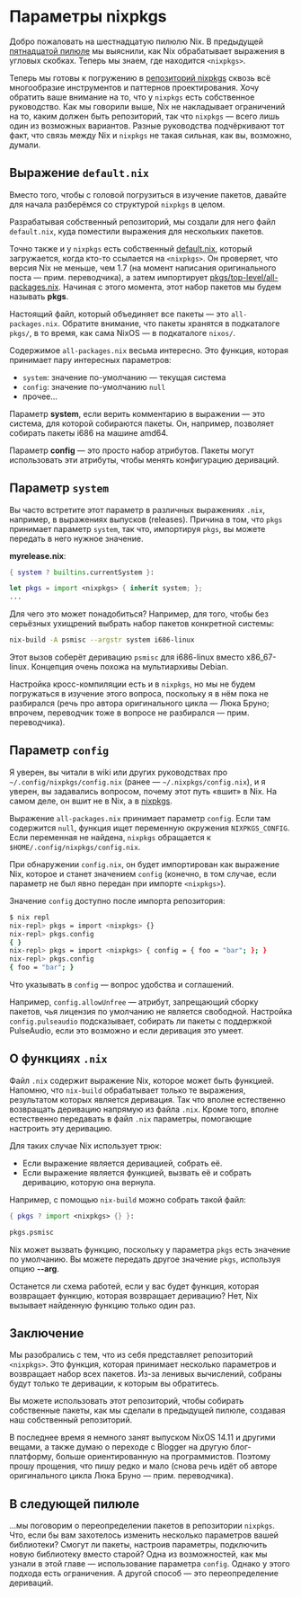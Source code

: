 # Параметры nixpkgs

Добро пожаловать на шестнадцатую пилюлю Nix.
В предыдущей [пятнадцатой пилюле](15-nix-search-paths.md) мы выяснили, как Nix обрабатывает выражения в угловых скобках.
Теперь мы знаем, где находится `<nixpkgs>`.

Теперь мы готовы к погружению в [репозиторий nixpkgs](https://github.com/NixOS/nixpkgs) сквозь всё многообразие инструментов и паттернов проектирования.
Хочу обратить ваше внимание на то, что у `nixpkgs` есть собственное руководство.
Как мы говорили выше, Nix не накладывает ограничений на то, каким должен быть репозиторий, так что `nixpkgs` — всего лишь один из возможных вариантов.
Разные руководства подчёркивают тот факт, что связь между Nix и `nixpkgs` не такая сильная, как вы, возможно, думали.

## Выражение `default.nix`

Вместо того, чтобы с головой погрузиться в изучение пакетов, давайте для начала разберёмся со структурой `nixpkgs` в целом.

Разрабатывая собственный репозиторий, мы создали для него файл `default.nix`, куда поместили выражения для нескольких пакетов.

Точно также и у `nixpkgs` есть собственный [default.nix](https://github.com/NixOS/nixpkgs/blob/master/default.nix), который загружается, когда кто-то ссылается на `<nixpkgs>`.
Он проверяет, что версия Nix не меньше, чем 1.7 (на момент написания оригинального поста — прим. переводчика), а затем импортирует [pkgs/top-level/all-packages.nix](https://github.com/NixOS/nixpkgs/blob/master/pkgs/top-level/all-packages.nix).
Начиная с этого момента, этот набор пакетов мы будем называть **pkgs**.

Настоящий файл, который объединяет все пакеты — это `all-packages.nix`.
Обратите внимание, что пакеты хранятся в подкаталоге `pkgs/`, в то время, как сама NixOS — в подкаталоге `nixos/`.

Содержимое `all-packages.nix` весьма интересно.
Это функция, которая принимает пару интересных параметров:

- `system`: значение по-умолчанию — текущая система
- `config`: значение по-умолчанию `null`
- прочее...

Параметр **system**, если верить комментарию в выражении — это система, для которой собираются пакеты.
Он, например, позволяет собирать пакеты i686 на машине amd64.

Параметр **config** — это просто набор атрибутов.
Пакеты могут использовать эти атрибуты, чтобы менять конфигурацию дериваций.

## Параметр `system`

Вы часто встретите этот параметр в различных выражениях `.nix`, например, в выражениях выпусков (releases).
Причина в том, что `pkgs` принимает параметр `system`, так что, импортируя `pkgs`, вы можете передать в него нужное значение.

**myrelease.nix**:

```nix
{ system ? builtins.currentSystem }:

let pkgs = import <nixpkgs> { inherit system; };
...
```

Для чего это может понадобиться?
Например, для того, чтобы без серьёзных ухищрений выбрать набор пакетов конкретной системы:

```bash
nix-build -A psmisc --argstr system i686-linux
```

Этот вызов соберёт деривацию `psmisc` для i686-linux вместо x86_67-linux.
Концепция очень похожа на мультиархивы Debian.

Настройка кросс-компиляции есть и в `nixpkgs`, но мы не будем погружаться в изучение этого вопроса, поскольку я в нём пока не разбирался (речь про автора оригинального цикла — Люка Бруно; впрочем, переводчик тоже в вопросе не разбирался — прим. переводчика).

## Параметр `config`

Я уверен, вы читали в wiki или других руководствах про `~/.config/nixpkgs/config.nix` (ранее — `~/.nixpkgs/config.nix`), и я уверен, вы задавались вопросом, почему этот путь «вшит» в Nix.
На самом деле, он вшит не в Nix, а в [nixpkgs](https://github.com/NixOS/nixpkgs/blob/32c523914fdb8bf9cc7912b1eba023a8daaae2e8/pkgs/top-level/impure.nix#L28).

Выражение `all-packages.nix` принимает параметр `config`.
Если там содержится `null`, функция ищет переменную окружения `NIXPKGS_CONFIG`.
Если переменная не найдена, `nixpkgs` обращается к `$HOME/.config/nixpkgs/config.nix`.

При обнаружении `config.nix`, он будет импортирован как выражение Nix, которое и станет значением `config` (конечно, в том случае, если параметр не был явно передан при импорте `<nixpkgs>`).

Значение `config` доступно после импорта репозитория:

```bash
$ nix repl
nix-repl> pkgs = import <nixpkgs> {}
nix-repl> pkgs.config
{ }
nix-repl> pkgs = import <nixpkgs> { config = { foo = "bar"; }; }
nix-repl> pkgs.config
{ foo = "bar"; }
```

Что указывать в `config` — вопрос удобства и соглашений.

Например, `config.allowUnfree` — атрибут, запрещающий сборку пакетов, чья лицензия по умолчанию не является свободной.
Настройка `config.pulseaudio` подсказывает, собирать ли пакеты с поддержкой PulseAudio, если это возможно и если деривация это умеет.

## О функциях `.nix`

Файл `.nix` содержит выражение Nix, которое может быть функцией.
Напомню, что `nix-build` обрабатывает только те выражения, результатом которых является деривация.
Так что вполне естественно возвращать деривацию напрямую из файла `.nix`.
Кроме того, вполне естественно передавать в файл `.nix` параметры, помогающие настроить эту деривацию.

Для таких случае Nix использует трюк:

- Если выражение является деривацией, собрать её.
- Если выражение является функцией, вызвать её и собрать деривацию, которую она вернула.

Например, с помощью `nix-build` можно собрать такой файл:

```nix
{ pkgs ? import <nixpkgs> {} }:

pkgs.psmisc
```

Nix может вызвать функцию, поскольку у параметра `pkgs` есть значение по умолчанию.
Вы можете передать другое значение `pkgs`, используя опцию **--arg**.

Останется ли схема работей, если у вас будет функция, которая возвращает функцию, которая возвращает деривацию?
Нет, Nix вызывает найденную функцию только один раз.

## Заключение

Мы разобрались с тем, что из себя представляет репозиторий `<nixpkgs>`.
Это функция, которая принимает несколько параметров и возвращает набор всех пакетов.
Из-за ленивых вычислений, собраны будут только те деривации, к которым вы обратитесь.

Вы можете использовать этот репозиторий, чтобы собирать собственные пакеты, как мы сделали в предыдущей пилюле, создавая наш собственный репозиторий.

В последнее время я немного занят выпуском NixOS 14.11 и другими вещами, а также думаю о переходе с Blogger на другую блог-платформу, больше ориентированную на программистов.
Поэтому прошу прощения, что пишу редко и мало (снова речь идёт об авторе оригинального цикла Люка Бруно — прим. переводчика).

## В следующей пилюле

...мы поговорим о переопределении пакетов в репозитории `nixpkgs`.
Что, если бы вам захотелось изменить несколько параметров вашей библиотеки?
Смогут ли пакеты, настроив параметры, подключить новую библиотеку вместо старой?
Одна из возможностей, как мы узнали в этой главе — использование параметра `config`.
Однако у этого подхода есть ограничения.
А другой способ — это переопределение дериваций.